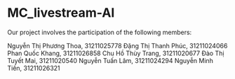 # MC_livestream-AI
Our project involves the participation of the following members:

Nguyễn Thị Phương Thoa, 31211025778 Đặng Thị Thanh Phúc, 31211024066 Phan Quốc Khang, 31211026858 Chu Hồ Thùy Trang, 31211020677 Đào Thị Tuyết Mai, 31211020540 Nguyễn Tuấn Lâm, 31211024294 Nguyễn Minh Tiến, 31211026321
